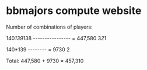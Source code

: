 # bbmajors compute website

Number of combinations of players:

140*139*138
---------------- = 447,580
     3*2*1

140*139
-------- = 9730
   2



Total: 447,580 + 9730 = 457,310